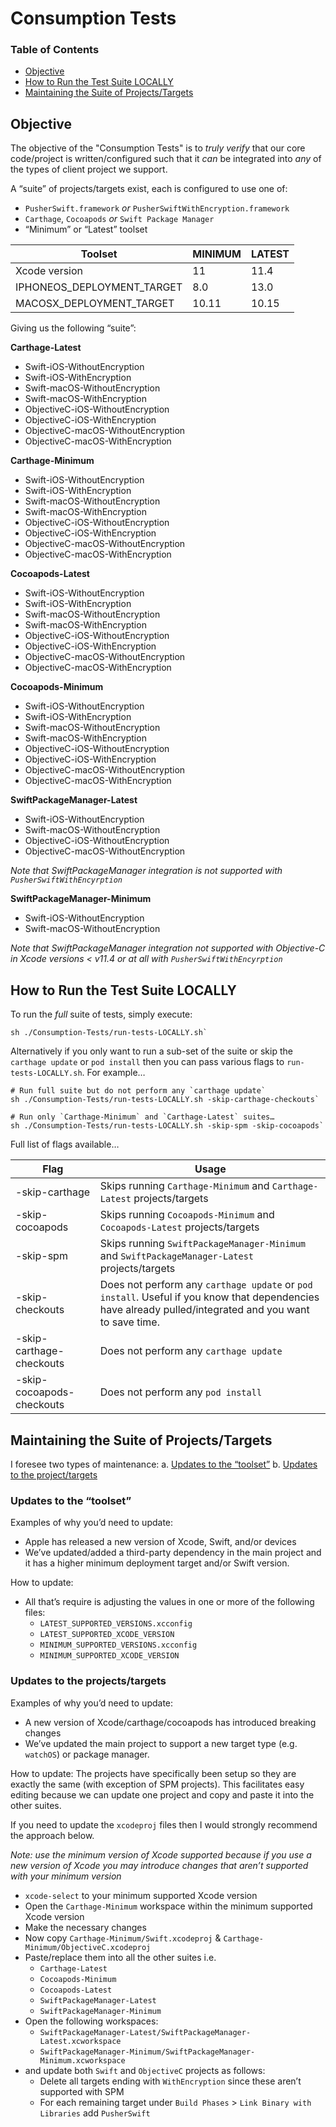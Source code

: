 # Consumption Tests

### Table of Contents  
- [Objective](#objective)  
- [How to Run the Test Suite LOCALLY](#howto)  
- [Maintaining the Suite of Projects/Targets](#maintenance)  

<a name=“objective” />

## Objective
The objective of the "Consumption Tests" is to _truly verify_ that our core code/project is written/configured such that it _can_ be integrated into _any_ of the types of client project we support.

A “suite” of projects/targets exist, each is configured to use one of:

- `PusherSwift.framework` _or_ `PusherSwiftWithEncryption.framework`
- `Carthage`, `Cocoapods` _or_ `Swift Package Manager`
- “Minimum” or “Latest” toolset

| Toolset                    | MINIMUM | LATEST |
|----------------------------|---------|--------|
| Xcode version              | 11      | 11.4   |
| IPHONEOS_DEPLOYMENT_TARGET | 8.0     |  13.0  |
| MACOSX_DEPLOYMENT_TARGET   | 10.11   | 10.15  |

Giving us the following “suite”:

**Carthage-Latest**
 - Swift-iOS-WithoutEncryption
 - Swift-iOS-WithEncryption
 - Swift-macOS-WithoutEncryption
 - Swift-macOS-WithEncryption
 - ObjectiveC-iOS-WithoutEncryption
 - ObjectiveC-iOS-WithEncryption
 - ObjectiveC-macOS-WithoutEncryption
 - ObjectiveC-macOS-WithEncryption

**Carthage-Minimum**
 - Swift-iOS-WithoutEncryption
 - Swift-iOS-WithEncryption
 - Swift-macOS-WithoutEncryption
 - Swift-macOS-WithEncryption
 - ObjectiveC-iOS-WithoutEncryption
 - ObjectiveC-iOS-WithEncryption
 - ObjectiveC-macOS-WithoutEncryption
 - ObjectiveC-macOS-WithEncryption

**Cocoapods-Latest**
 - Swift-iOS-WithoutEncryption
 - Swift-iOS-WithEncryption
 - Swift-macOS-WithoutEncryption
 - Swift-macOS-WithEncryption
 - ObjectiveC-iOS-WithoutEncryption
 - ObjectiveC-iOS-WithEncryption
 - ObjectiveC-macOS-WithoutEncryption
 - ObjectiveC-macOS-WithEncryption
 
**Cocoapods-Minimum**
 - Swift-iOS-WithoutEncryption
 - Swift-iOS-WithEncryption
 - Swift-macOS-WithoutEncryption
 - Swift-macOS-WithEncryption
 - ObjectiveC-iOS-WithoutEncryption
 - ObjectiveC-iOS-WithEncryption
 - ObjectiveC-macOS-WithoutEncryption
 - ObjectiveC-macOS-WithEncryption

**SwiftPackageManager-Latest**
 - Swift-iOS-WithoutEncryption
 - Swift-macOS-WithoutEncryption
 - ObjectiveC-iOS-WithoutEncryption
 - ObjectiveC-macOS-WithoutEncryption

_Note that SwiftPackageManager integration is not supported with `PusherSwiftWithEncyrption`_
 
**SwiftPackageManager-Minimum**
 - Swift-iOS-WithoutEncryption
 - Swift-macOS-WithoutEncryption

_Note that SwiftPackageManager integration not supported with Objective-C in Xcode versions < v11.4 or at all with `PusherSwiftWithEncyrption`_

<a name=“howto” /> 

## How to Run the Test Suite LOCALLY

To run the _full_ suite of tests, simply execute:
```
sh ./Consumption-Tests/run-tests-LOCALLY.sh`
```

Alternatively if you only want to run a sub-set of the suite or skip the `carthage update` or `pod install` then you can pass various flags to `run-tests-LOCALLY.sh`.  For example…

```
# Run full suite but do not perform any `carthage update`
sh ./Consumption-Tests/run-tests-LOCALLY.sh -skip-carthage-checkouts`
```

```
# Run only `Carthage-Minimum` and `Carthage-Latest` suites…
sh ./Consumption-Tests/run-tests-LOCALLY.sh -skip-spm -skip-cocoapods`
```

Full list of flags available…

| Flag                      | Usage                                                                                                                                                   |
|---------------------------|---------------------------------------------------------------------------------------------------------------------------------------------------------|
| -skip-carthage            | Skips running `Carthage-Minimum` and `Carthage-Latest` projects/targets                                                                                 |
| -skip-cocoapods           | Skips running `Cocoapods-Minimum` and `Cocoapods-Latest` projects/targets      
| -skip-spm           | Skips running `SwiftPackageManager-Minimum` and `SwiftPackageManager-Latest` projects/targets                                                                           |
| -skip-checkouts           | Does not perform any `carthage update` or `pod install`. Useful if you know that dependencies have already pulled/integrated and you want to save time. |
| -skip-carthage-checkouts  | Does not perform any `carthage update`                                                                                                                  |
| -skip-cocoapods-checkouts | Does not perform any `pod install`      


<a name=“maintenance” />

## Maintaining the Suite of Projects/Targets

I foresee two types of maintenance: 
a. [Updates to the “toolset”](#update-toolset)
b. [Updates to the project/targets](#update-targets)


<a name=“update-toolset” />

### Updates to the “toolset”

Examples of why you’d need to update:
- Apple has released a new version of Xcode, Swift, and/or devices
- We’ve updated/added a third-party dependency in the main project and it has a higher minimum deployment target and/or Swift version.

How to update:
- All that’s require is adjusting the values in one or more of the following files:
    - `LATEST_SUPPORTED_VERSIONS.xcconfig`
    - `LATEST_SUPPORTED_XCODE_VERSION`
    - `MINIMUM_SUPPORTED_VERSIONS.xcconfig`
    - `MINIMUM_SUPPORTED_XCODE_VERSION`


<a name=“update-targets” />

### Updates to the projects/targets

Examples of why you’d need to update:
- A new version of Xcode/carthage/cocoapods has introduced breaking changes
- We’ve updated the main project to support a new target type (e.g. `watchOS`) or package manager. 

How to update:
The projects have specifically been setup so they are exactly the same (with exception of SPM projects).  This facilitates easy editing because we can update one project and copy and paste it into the other suites. 

If you need to update the `xcodeproj` files then I would strongly recommend the approach below.

_Note: use the minimum version of Xcode supported because if you use a new version of Xcode you may introduce changes that aren’t supported with your minimum version_

- `xcode-select` to your minimum supported Xcode version
- Open  the `Carthage-Minimum` workspace within the minimum supported Xcode version
- Make the necessary changes
- Now copy `Carthage-Minimum/Swift.xcodeproj` & `Carthage-Minimum/ObjectiveC.xcodeproj`
- Paste/replace them into all the other suites i.e. 
    - `Carthage-Latest`
    - `Cocoapods-Minimum`
    - `Cocoapods-Latest`
    - `SwiftPackageManager-Latest`
    - `SwiftPackageManager-Minimum`
- Open the following workspaces:
    - `SwiftPackageManager-Latest/SwiftPackageManager-Latest.xcworkspace`
    - `SwiftPackageManager-Minimum/SwiftPackageManager-Minimum.xcworkspace`
- and update both `Swift` and `ObjectiveC` projects as follows:
    - Delete all targets ending with `WithEncryption` since these aren’t supported with SPM
    - For each remaining target under `Build Phases` > `Link Binary with Libraries` add `PusherSwift`
 


